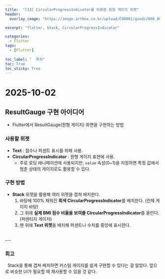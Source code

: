 ```yaml
---
title:  "[13] CircularProgressIndicator를 이용한 원형 게이지 위젯"
header:
  overlay_image: "https://image.artbox.co.kr/upload/C00001/goods/800_800/818/230525003912818.jpg?s=/goods/org/818/230525003912818.jpg"

excerpt: "flutter, Stack, CircularProgressIndicator"

categories:
  - Flutter
tags:
  - [Flutter]
    
toc_label: "  목차"
toc: True
toc_sticky: True
---
```


# 2025-10-02

## ResultGauge 구현 아이디어

- Flutter에서 ResultGauge(원형 게이지) 화면을 구현하는 방법  

### 사용할 위젯
- **Text** : 점수나 퍼센트 표시를 위해 사용.  
- **CircularProgressIndicator** : 원형 게이지 표현에 사용.  
  - 주로 로딩 애니메이션에 사용되지만, `value` 속성(0~1)을 지정하면 특정 값에서 멈춘 상태의 게이지로도 활용할 수 있다.

### 구현 방법
- **Stack** 위젯을 활용해 여러 위젯을 겹쳐 배치한다.
  1. 바탕에 100% 채워진 **회색 CircularProgressIndicator**를 배치한다. (전체 게이지 바탕)
  2. 그 위에 **실제 BMI 점수 비율을 보여줄 CircularProgressIndicator**를 올린다. (퍼센티지 게이지)
  3. 맨 위에 **Text 위젯**을 배치해 퍼센트나 수치를 중앙에 표시한다.

<br>
---

### 회고
&nbsp; Stack을 통해 겹쳐 배치하면 커스텀 게이지를 쉽게 구현할 수 있다는 걸 알았다. 앞으로 비슷한 UI가 필요할 때 재사용할 수 있을 것 같다.
